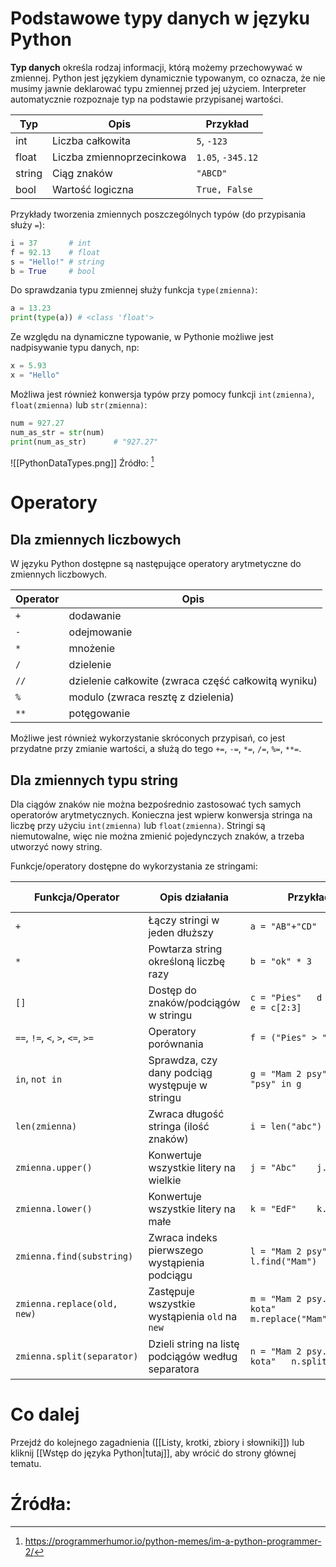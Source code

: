 
# Podstawowe typy danych w języku Python

**Typ danych** określa rodzaj informacji, którą możemy przechowywać w zmiennej. Python jest językiem dynamicznie typowanym, co oznacza, że nie musimy jawnie deklarować typu zmiennej przed jej użyciem. Interpreter automatycznie rozpoznaje typ na podstawie przypisanej wartości.

| Typ    | Opis                      | Przykład          |
| ------ | ------------------------- | ----------------- |
| int    | Liczba całkowita          | `5`, `-123`       |
| float  | Liczba zmiennoprzecinkowa | `1.05`, `-345.12` |
| string | Ciąg znaków               | `"ABCD"`          |
| bool   | Wartość logiczna          | `True, False`     |
Przykłady tworzenia zmiennych poszczególnych typów (do przypisania służy `=`):
```Python
i = 37       # int
f = 92.13    # float
s = "Hello!" # string
b = True     # bool
```

Do sprawdzania typu zmiennej służy funkcja `type(zmienna)`:

```Python
a = 13.23
print(type(a)) # <class 'float'>
```

Ze względu na dynamiczne typowanie, w Pythonie możliwe jest nadpisywanie typu danych, np:

```Python
x = 5.93
x = "Hello"
```

Możliwa jest również konwersja typów przy pomocy funkcji `int(zmienna)`, `float(zmienna)` lub `str(zmienna)`:
```Python
num = 927.27
num_as_str = str(num)
print(num_as_str)      # "927.27"
```

![[PythonDataTypes.png]]
Źródło: [^meme1]

# Operatory

## Dla zmiennych liczbowych

W języku Python dostępne są następujące operatory arytmetyczne do zmiennych liczbowych.

| Operator | Opis                                                |
| -------- | --------------------------------------------------- |
| `+`      | dodawanie                                           |
| `-`      | odejmowanie                                         |
| `*`      | mnożenie                                            |
| `/`      | dzielenie                                           |
| `//`     | dzielenie całkowite (zwraca część całkowitą wyniku) |
| `%`      | modulo (zwraca resztę z dzielenia)                  |
| `**`     | potęgowanie                                         |
Możliwe jest również wykorzystanie skróconych przypisań, co jest przydatne przy zmianie wartości, a służą do tego `+=`, `-=`, `*=`, `/=`, `%=`, `**=`.

## Dla zmiennych typu string

Dla ciągów znaków nie można bezpośrednio zastosować tych samych operatorów arytmetycznych. Konieczna jest wpierw konwersja stringa na liczbę przy użyciu `int(zmienna)` lub `float(zmienna)`. Stringi są niemutowalne, więc nie można zmienić pojedynczych znaków, a trzeba utworzyć nowy string.

Funkcje/operatory dostępne do wykorzystania ze stringami:


| Funkcja/Operator                 | Opis działania                                     | Przykład                                                | Wynik przykładu                |
| -------------------------------- | -------------------------------------------------- | ------------------------------------------------------- | ------------------------------ |
| `+`                              | Łączy stringi w jeden dłuższy                      | `a = "AB"+"CD"`                                         | `"ABCD"`                       |
| `*`                              | Powtarza string określoną liczbę razy              | `b = "ok" * 3`                                          | `"okokok"`                     |
| `[]`                             | Dostęp do znaków/podciągów w stringu               | `c = "Pies"   d = c[0]   e = c[2:3]`                    | `d = "P"  e = "es"`            |
| `==`, `!=`, `<`, `>`, `<=`, `>=` | Operatory porównania                               | `f = ("Pies" > "Koń")`                                  | `False`                        |
| `in`, `not in`                   | Sprawdza, czy dany podciąg występuje w stringu     | `g = "Mam 2 psy"   h = "psy" in g`                      | `True`                         |
| `len(zmienna)`                   | Zwraca długość stringa (ilość znaków)              | `i = len("abc")`                                        | `3`                            |
| `zmienna.upper()`                | Konwertuje wszystkie litery na wielkie             | `j = "Abc"    j.upper()`                                | `"ABC"`                        |
| `zmienna.lower()`                | Konwertuje wszystkie litery na małe                | `k = "EdF"    k.lower()`                                | `"edf"`                        |
| `zmienna.find(substring)`        | Zwraca indeks pierwszego wystąpienia podciągu      | `l = "Mam 2 psy"   l.find("Mam")`                       | `0`                            |
| `zmienna.replace(old, new)`      | Zastępuje wszystkie wystąpienia `old` na `new`     | `m = "Mam 2 psy. Mam 1 kota"   m.replace("Mam","Masz")` | `"Masz 2 psy. Masz 1 kota"`    |
| `zmienna.split(separator)`       | Dzieli string na listę podciągów według separatora | `n = "Mam 2 psy. Mam 1 kota"   n.split(".")`            | `['Mam 2 psy', ' Mam 1 kota']` |
# Co dalej
Przejdź do kolejnego zagadnienia ([[Listy, krotki, zbiory i słowniki]]) lub kliknij [[Wstęp do języka Python|tutaj]], aby wrócić do strony głównej tematu.
# Źródła:
[^meme1]: https://programmerhumor.io/python-memes/im-a-python-programmer-2/